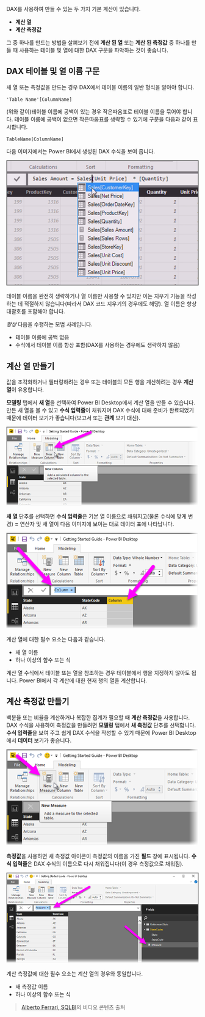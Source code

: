 DAX를 사용하여 만들 수 있는 두 가지 기본 계산이 있습니다.

* **계산 열**
* **계산 측정값**

그 중 하나를 만드는 방법을 살펴보기 전에 **계산 된 열** 또는 **계산 된 측정값** 중 하나를 만들 때 사용하는 테이블 및 열에 대한 DAX 구문을 파악하는 것이 좋습니다.

## <a name="dax-table-and-column-name-syntax"></a>DAX 테이블 및 열 이름 구문
새 열 또는 측정값을 만드는 경우 DAX에서 테이블 이름의 일반 형식을 알아야 합니다.

    'Table Name'[ColumnName]

(위와 같이)테이블 이름에 공백이 있는 경우 작은따옴표로 테이블 이름을 묶어야 합니다. 테이블 이름에 공백이 없으면 작은따옴표를 생략할 수 있기에 구문을 다음과 같이 표시합니다.

    TableName[ColumnName]

다음 이미지에서는 Power BI에서 생성된 DAX 수식을 보여 줍니다.

![](media/7-2-dax-calculation-types/dax-calc-types_1.png)

테이블 이름을 완전히 생략하거나 열 이름만 사용할 수 있지만 이는 지우기 기능을 작성하는 데 적절하지 않습니다(따라서 DAX 코드 지우기의 경우에도 해당). 열 이름은 항상 대괄호를 포함해야 합니다.

*항상* 다음을 수행하는 모범 사례입니다.

* 테이블 이름에 공백 없음
* 수식에서 테이블 이름 항상 포함(DAX를 사용하는 경우에도 생략하지 않음)

## <a name="creating-calculated-columns"></a>계산 열 만들기
값을 조각화하거나 필터링하려는 경우 또는 테이블의 모든 행을 계산하려는 경우 **계산 열**이 유용합니다.

**모델링** 탭에서 **새 열**을 선택하여 Power BI Desktop에서 계산 열을 만들 수 있습니다. 만든 새 열을 볼 수 있고 **수식 입력줄**이 채워지며 DAX 수식에 대해 준비가 완료되었기 때문에 데이터 보기가 좋습니다(보고서 또는 **관계** 보기 대신).

![](media/7-2-dax-calculation-types/dax-calc-types_2a.png)

**새 열** 단추를 선택하면 **수식 입력줄**은 기본 열 이름으로 채워지고(물론 수식에 맞게 변경) **=** 연산자 및 새 열이 다음 이미지에 보이는 대로 데이터 표에 나타납니다.

![](media/7-2-dax-calculation-types/dax-calc-types_3.png)

계산 열에 대한 필수 요소는 다음과 같습니다.

* 새 열 이름
* 하나 이상의 함수 또는 식

계산 열 수식에서 테이블 또는 열을 참조하는 경우 테이블에서 행을 지정하지 않아도 됩니다. Power BI에서 각 계산에 대한 현재 행의 열을 계산합니다.

## <a name="creating-calculated-measures"></a>계산 측정값 만들기
백분율 또는 비율을 계산하거나 복잡한 집계가 필요할 때 **계산 측정값**을 사용합니다. DAX 수식을 사용하여 측정값을 만들려면 **모델링** 탭에서 **새 측정값** 단추를 선택합니다. **수식 입력줄**을 보여 주고 쉽게 DAX 수식을 작성할 수 있기 때문에 Power BI Desktop에서 **데이터** 보기가 좋습니다.

![](media/7-2-dax-calculation-types/dax-calc-types_4.png)

**측정값**을 사용하면 새 측정값 아이콘이 측정값의 이름을 가진 **필드** 창에 표시됩니다. **수식 입력줄**은 DAX 수식의 이름으로 다시 채워집니다(이 경우 측정값으로 채워짐).

![](media/7-2-dax-calculation-types/dax-calc-types_5.png)

계산 측정값에 대한 필수 요소는 계산 열의 경우와 동일합니다.

* 새 측정값 이름
* 하나 이상의 함수 또는 식

> [Alberto Ferrari, SQLBI](http://www.sqlbi.com/learning-dax)의 비디오 콘텐츠 출처
> 
> 

